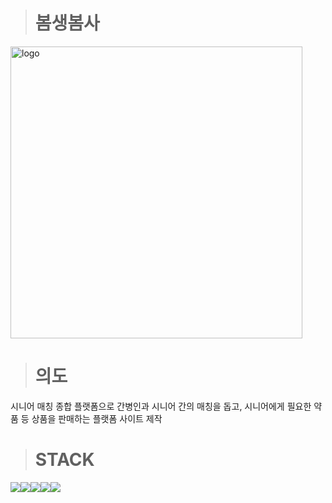 > # 봄생봄사
<img width="467" alt="logo" src="https://github.com/David-Byun/Senior_Matching/assets/124110316/4bf5faca-4108-48aa-a9a4-23078f7ec2d5">

> # 의도
시니어 매칭 종합 플랫폼으로 간병인과 시니어 간의 매칭을 돕고, 시니어에게 필요한 약품 등 상품을 판매하는 플랫폼 사이트 제작

> # STACK
<img src="https://img.shields.io/badge/Kakao-FFCD00?style=for-the-badge&logo=Kakao&logoColor=white"><img src="https://img.shields.io/badge/Firebase-C8332D?style=for-the-badge&logo=Firebase&logoColor=white"><img src="https://img.shields.io/badge/NaverCloud-03C75A?style=for-the-badge&logo=NaverCloud&logoColor=white"><img src="https://img.shields.io/badge/WebSocket-010101?style=for-the-badge&logo=Websocket&logoColor=white"><img src="https://img.shields.io/badge/GitHub-181717?style=for-the-badge&logo=GitHub&logoColor=white">
